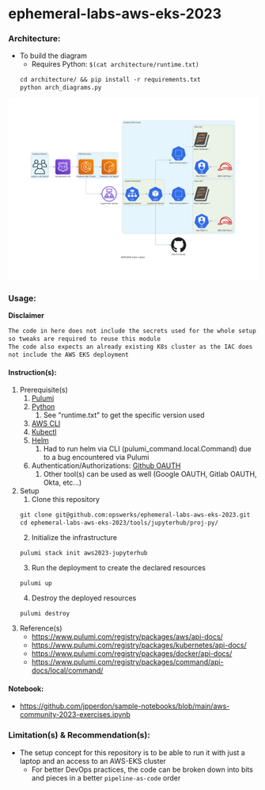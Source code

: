 # ephemeral-labs-aws-eks-2023

### Architecture:
- To build the diagram
  - Requires Python: `$(cat architecture/runtime.txt)`
  ```
  cd architecture/ && pip install -r requirements.txt
  python arch_diagrams.py
  ```

![Architecture](./architecture/intro-aws-eks.png)

### Usage:

**Disclaimer**
```
The code in here does not include the secrets used for the whole setup so tweaks are required to reuse this module
The code also expects an already existing K8s cluster as the IAC does not include the AWS EKS deployment
```
#### Instruction(s):
1. Prerequisite(s)
   1. [Pulumi](https://www.pulumi.com/docs/install/)
   2. [Python](https://www.python.org/downloads/)
      1. See "runtime.txt" to get the specific version used
   3. [AWS CLI](https://docs.aws.amazon.com/cli/latest/userguide/getting-started-install.html)
   4. [Kubectl](https://kubernetes.io/docs/tasks/tools/install-kubectl-macos/#install-with-homebrew-on-macos)
   5. [Helm](https://helm.sh/docs/intro/install/#from-homebrew-macos)
      1. Had to run helm via CLI (pulumi_command.local.Command) due to a bug encountered via Pulumi
   6. Authentication/Authorizations: [Github OAUTH](https://docs.github.com/en/apps/oauth-apps/building-oauth-apps/authorizing-oauth-apps)
      1. Other tool(s) can be used as well (Google OAUTH, Gitlab OAUTH, Okta, etc...)  
2. Setup
   1. Clone this repository
   ```
   git clone git@github.com:opswerks/ephemeral-labs-aws-eks-2023.git
   cd ephemeral-labs-aws-eks-2023/tools/jupyterhub/proj-py/
   ```
   2. Initialize the infrastructure
   ```
   pulumi stack init aws2023-jupyterhub
   ```
   3. Run the deployment to create the declared resources
   ```
   pulumi up
   ```
   4. Destroy the deployed resources
   ```
   pulumi destroy
   ```
3. Reference(s)
   * https://www.pulumi.com/registry/packages/aws/api-docs/
   * https://www.pulumi.com/registry/packages/kubernetes/api-docs/
   * https://www.pulumi.com/registry/packages/docker/api-docs/
   * https://www.pulumi.com/registry/packages/command/api-docs/local/command/

#### Notebook:
- https://github.com/jpperdon/sample-notebooks/blob/main/aws-community-2023-exercises.ipynb

### Limitation(s) & Recommendation(s):
- The setup concept for this repository is to be able to run it with just a laptop and an access to an AWS-EKS cluster
  - For better DevOps practices, the code can be broken down into bits and pieces in a better `pipeline-as-code` order 
